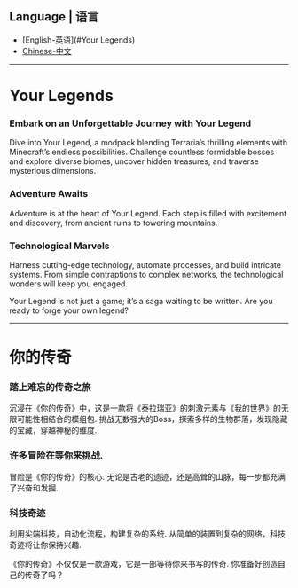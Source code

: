 ## Language | 语言

 - [English-英语](#Your Legends)
 - [Chinese-中文](#你的传奇)

---

<h1>Your Legends</h1>
<h3>Embark on an Unforgettable Journey with Your Legend</h3>

Dive into Your Legend, a modpack blending Terraria’s thrilling elements with Minecraft’s endless possibilities. Challenge countless formidable bosses and explore diverse biomes, uncover hidden treasures, and traverse mysterious dimensions.

<h3>Adventure Awaits</h3>

Adventure is at the heart of Your Legend. Each step is filled with excitement and discovery, from ancient ruins to towering mountains.

<h3>Technological Marvels</h3>

Harness cutting-edge technology, automate processes, and build intricate systems. From simple contraptions to complex networks, the technological wonders will keep you engaged.

Your Legend is not just a game; it’s a saga waiting to be written. Are you ready to forge your own legend?

 
---

<h1>你的传奇</h1>
<h3>踏上难忘的传奇之旅</h3>

沉浸在《你的传奇》中，这是一款将《泰拉瑞亚》的刺激元素与《我的世界》的无限可能性相结合的模组包. 挑战无数强大的Boss，探索多样的生物群落，发现隐藏的宝藏，穿越神秘的维度.

<h3>许多冒险在等你来挑战.</h3>

冒险是《你的传奇》的核心. 无论是古老的遗迹，还是高耸的山脉，每一步都充满了兴奋和发掘.

<h3>科技奇迹</h3>

利用尖端科技，自动化流程，构建复杂的系统. 从简单的装置到复杂的网络，科技奇迹将让你保持兴趣.

《你的传奇》不仅仅是一款游戏，它是一部等待你来书写的传奇. 你准备好创造自己的传奇了吗？

